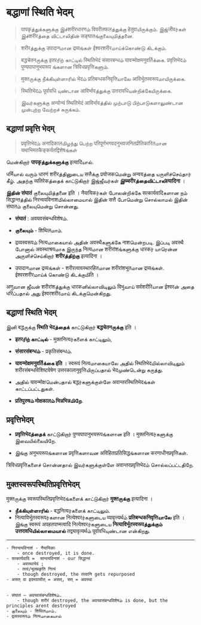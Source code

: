 
# बद्धाणां स्थिति भेदम् 

> पापकृத்துக்களுக்கு இச்शरीरधारणம் विपरीतफलத்துக்கு हेतुवाயிருக்கும். 
> இஜ்जीवர்கள் இச்शरीरத்தை விட்டாலிதின் सङ्घातங்குலையுமித்தனை. 

> शरीरத்துக்கு उपादानமான द्रव्यங்கள் ईश्वरशरीरமாய்க்கொண்டு கிடக்கும். 

> बद्धचेतनருக்கு इतरரிற் காட்டில் स्थितिभेदं संसारबन्धம் यावन्मोक्षमनुवर्तिக்கை. 
> प्रवृत्तिभेदம் पुण्यपापानुभयरूप ங்களான त्रिविधप्रवृत्तिகளும். 

> मुक्तருக்கு நீக்கியுள்ளாரில் भेदம் प्रतिबन्धकनिवृत्तिயாலே आविर्भूतस्वरूपமாயிருக்கை. 

> स्थितिभेदம் पूर्वावधि யுண்டான आविर्भावத்துக்கு उत्तरावधिயன்றிக்கேயிருக்கை.

> இவர்களுக்கு अन्योन्यं स्थितिभेदं आविर्भावத்தில் முற்பாடு பிற்பாடுகளாலுண்டான முன்புற்ற வேற்றச் சுருக்கம்.

## बद्धाणां प्रवृत्ति भेदम् 

> प्रवृत्तिभेदம் अनादिकालமிழந்து பெற்ற परिपूर्णभगवदनुभवजनितप्रीतिकारितமான यथाभिमतकैङ्कर्यतद्विशेषங்கள்


மென்கிறார் __पापकृத்துக்களுக்கு__ इत्यादिயால். 

धर्मिயால் வரும் धारणं शरीरத்தினுடைய सत्तैக்கு प्रयोजकமென்று अन्वयத்தை யருளிச்செய்தார் கீழ். 
அதற்கு व्यतिरेकத்தைக் காட்டுகிறார் இஜ்ஜீவர்கள் __இच्चरीरத்தைவிட்டாலிत्यादिना__ । 

__இதின் संघातं__ குலையுமித்தனை इति । नैयायिकர்கள் போலன்றிக்கே सत्कार्यवादिகளான நம் सिद्धान्तத்தில் निरन्वयविनाशமில்லாமையால் இதின் सत्तै போமென்று சொல்லாமல் இதின் संघातம் குலையுமென்று சொன்னது. 

- __संघातं__ : अवयवसंबन्धविशेषம். 
- __குலையும்__ - शिथिलமாம். 
- द्रव्यस्वरूपம் नित्यமாகையால் அதின் अवस्थैகளுக்கே नाशமென்றபடி. இப்படி अवस्थै போனால் अवस्थाश्रयமாக இருந்த नित्यமான शरीरांशங்களுக்கு धारकர் யாரென்ன அருளிச்செய்கிறார் __शरीरத்திற்கு__ इत्यादिना । 

- उपादानமான द्रव्यங்கள் - शरीरत्वावस्थारहितமான शरीरांशभूतமான द्रव्यங்கள். 
ईश्वरशरीरமாய்க் கொண்டு கிடக்குமிति । 

अणुவான ஜீவன் शरीरांशத்துக்கு धारकனில்லாவிடிலும் विभुவாய் सर्वशरीरिயான ईश्वरன் அதை धरिப்பதால் அது ईश्वरशरीरமாய் கிடக்குமென்கிறது. 

## बद्धाणां स्थिति भेदम् 

இனி बद्धருக்கு __स्थिति भेदத்தைக்__ காட்டுகிறார் __बद्धचेतनருக்கு__ इति । 
- __इतरரிற் காட்டில்__ - मुक्तनित्यர்களைக் காட்டிலும், 
- __संसारसंबन्धம்__ - प्रकृतिसंबन्धம். 
- __यावन्मोक्षमनुवर्तिக்கை इति__ । स्वरूपं नित्यமாகையாலே அதில் स्थितिभेदமில்லாவிடிலும் शरीरसंबन्धविशिष्टवेषेण उत्तरकालानुवृत्तिயிருப்பதால் भेदமுண்டென்று கருத்து. 
- அதில் यावन्मोक्षமென்பதால் बद्धர்களுக்குள்ளே अवान्तरस्थितिभेदங்கள் காட்டப்பட்டதுகள். 

- __प्रतिपुरुषம் मोक्षकालம் भिन्नभिन्नமிறே__. 

## प्रवृत्तिभेदम्  
- __प्रवृत्तिभेदத்தைக்__ காட்டுகிறார் पुण्यपापानुभयरूपங்களான इति । 
मुक्तनित्यர்களுக்கு இவையில்லையிறே. 

- இங்கு अनुभयरूपங்களான प्रवृत्तिகளாவன अविहिताप्रतिसिद्धங்களான करणाधीनप्रवृत्तिகள். 

त्रिविधप्रवृत्तिகளைச் சொன்னதால் இவர்களுக்குள்ளே अवान्तरप्रवृत्तिभेदம் சொல்லப்பட்டதிறே. 

## मुक्तस्वरूपस्थितिप्रवृत्तिभेदम् 
मुक्तருக்கு स्वरूपस्थितिप्रवृत्तिभेदங்களைக் காட்டுகிறார் __मुक्तருக்கு__ इत्यादिना । 
- __நீக்கியுள்ளாரில்__ - बद्धनित्यர்களைக் காட்டிலும். 
- नित्याविर्भूतस्वरूपர்களான नित्येश्वरர்களுடைய व्यावृत्त्यर्थம் __प्रतिबन्धकनिवृत्तिயாலே__ इति । இங்கு स्वरूपं अपहतपाप्मत्वादि नित्येश्वरர்களுடைய __नित्याविर्भूतस्वरूपத்துக்கும் उत्तरावधिயில்லாமையால்__ तद्व्यावृत्यर्थம் पूर्वावधिயுண்டான என்கிறது.

----------
```
- निरन्वयविनाशं - नैयायिकाः
    - once destroyed, it is done.
- सत्कार्यवादि =  सान्वयविनाशं - our सिद्धान्तं
    - अवस्थाभेदं ; 
    - तत्वं/मूलप्रकृति नित्यं
    - though destroyed, the तत्वानि gets repurposed
- असत् वा इदमग्रासीत् = असत्, सत् = अवस्था


- संघातं – अवयवसंबन्धविशेषம். 
    - though शरीरं destroyed, the अवयवसंबन्धविशेषம் is done, but the principles arent destroyed
- குலையும் - शिथिलமாம். 
- द्रव्यस्वरूपம் नित्यமாகையால்


```
